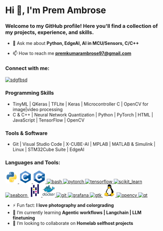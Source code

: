 <h1 align="left">Hi 👋, I'm Prem Ambrose</h1>
<h3 align="left">Welcome to my GitHub profile! Here you'll find a collection of my projects, experience, and skills.
</h3>

- 💬 Ask me about **Python, EdgeAI, AI in MCU/Sensors, C/C++**

- 📫 How to reach me **premkumarambrose97@gmail.com**

<h3 align="left">Connect with me:</h3>
<p align="left">
    <a href="https://linkedin.com/in/premkumarambrose" target="blank"><img align="center"
            src="https://raw.githubusercontent.com/rahuldkjain/github-profile-readme-generator/master/src/images/icons/Social/linked-in-alt.svg"
            alt="sdgfbsd" height="30" width="40" /></a>
</p>

### Programming Skills
- TinyML | QKeras | TFLite | Keras | Microcontroller C | OpenCV for image|video processing
- C & C++ | Neural Network Quantization | Python | PyTorch | HTML | JavaScript | TensorFlow | OpenCV

### Tools & Software
- Git | Visual Studio Code | X-CUBE-AI | MPLAB | MATLAB & Simulink | Linux | STM32Cube Suite | EdgeAI

<h3 align="left">Languages and Tools:</h3>
<p align="left">
        <a href="https://www.python.org" target="_blank" rel="noreferrer"> <img
                        src="https://raw.githubusercontent.com/devicons/devicon/master/icons/python/python-original.svg"
                        alt="python" width="40" height="40" /> </a>
        <a href="https://www.cprogramming.com/" target="_blank" rel="noreferrer"> <img
                        src="https://raw.githubusercontent.com/devicons/devicon/master/icons/c/c-original.svg" alt="c" width="40"
                        height="40" /> </a>
        <a href="https://www.w3schools.com/cpp/" target="_blank" rel="noreferrer"> <img
                        src="https://raw.githubusercontent.com/devicons/devicon/master/icons/cplusplus/cplusplus-original.svg"
                        alt="cplusplus" width="40" height="40" /> </a>
        <a href="https://www.gnu.org/software/bash/" target="_blank" rel="noreferrer"> <img
                        src="https://www.vectorlogo.zone/logos/gnu_bash/gnu_bash-icon.svg" alt="bash" width="40" height="40" /> </a>
        <a href="https://pytorch.org/" target="_blank" rel="noreferrer"> <img
                        src="https://www.vectorlogo.zone/logos/pytorch/pytorch-icon.svg" alt="pytorch" width="40" height="40" /> </a>
        <a href="https://www.tensorflow.org" target="_blank" rel="noreferrer"> <img
                        src="https://www.vectorlogo.zone/logos/tensorflow/tensorflow-icon.svg" alt="tensorflow" width="40"
                        height="40" /> </a>
        <a href="https://scikit-learn.org/" target="_blank" rel="noreferrer"> <img
                        src="https://upload.wikimedia.org/wikipedia/commons/0/05/Scikit_learn_logo_small.svg" alt="scikit_learn"
                        width="40" height="40" /> </a>
        <a href="https://seaborn.pydata.org/" target="_blank" rel="noreferrer"> <img
                        src="https://seaborn.pydata.org/_images/logo-mark-lightbg.svg" alt="seaborn" width="40" height="40" /> </a>
        <a href="https://pandas.pydata.org/" target="_blank" rel="noreferrer"> <img
                        src="https://raw.githubusercontent.com/devicons/devicon/2ae2a900d2f041da66e950e4d48052658d850630/icons/pandas/pandas-original.svg"
                        alt="pandas" width="40" height="40" /> </a>
        <a href="https://www.docker.com/" target="_blank" rel="noreferrer"> <img
                        src="https://raw.githubusercontent.com/devicons/devicon/master/icons/docker/docker-original-wordmark.svg"
                        alt="docker" width="40" height="40" /> </a>
        <a href="https://git-scm.com/" target="_blank" rel="noreferrer"> <img
                        src="https://www.vectorlogo.zone/logos/git-scm/git-scm-icon.svg" alt="git" width="40" height="40" /> </a>
        <a href="https://grafana.com" target="_blank" rel="noreferrer"> <img
                        src="https://www.vectorlogo.zone/logos/grafana/grafana-icon.svg" alt="grafana" width="40" height="40" /> </a>
        <a href="https://www.gtk.org/" target="_blank" rel="noreferrer"> <img
                        src="https://upload.wikimedia.org/wikipedia/commons/7/71/GTK_logo.svg" alt="gtk" width="40" height="40" /> </a>
        <a href="https://www.linux.org/" target="_blank" rel="noreferrer"> <img
                        src="https://raw.githubusercontent.com/devicons/devicon/master/icons/linux/linux-original.svg" alt="linux"
                        width="40" height="40" /> </a>
        <a href="https://opencv.org/" target="_blank" rel="noreferrer"> <img
                        src="https://www.vectorlogo.zone/logos/opencv/opencv-icon.svg" alt="opencv" width="40" height="40" /> </a>
        <a href="https://www.qt.io/" target="_blank" rel="noreferrer"> <img
                        src="https://upload.wikimedia.org/wikipedia/commons/0/0b/Qt_logo_2016.svg" alt="qt" width="40" height="40" /> </a>
</p>





- ⚡ Fun fact: **I love photography and colorgrading**
- 🌱 I’m currently learning **Agentic workflows | Langchain | LLM finetuning**
- 👯 I’m looking to collaborate on **Homelab selfhost projects**
